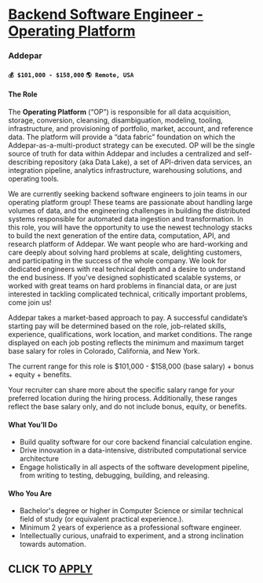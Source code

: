 # [Backend Software Engineer - Operating Platform](https://www.remotewlb.com/apply/backend-software-engineer-operating-platform)  
### Addepar  
#### `💰 $101,000 - $158,000` `🌎 Remote, USA`  

#### **The Role**

The **Operating Platform** (“OP”) is responsible for all data acquisition, storage, conversion, cleansing, disambiguation, modeling, tooling, infrastructure, and provisioning of portfolio, market, account, and reference data. The platform will provide a “data fabric” foundation on which the Addepar-as-a-multi-product strategy can be executed. OP will be the single source of truth for data within Addepar and includes a centralized and self-describing repository (aka Data Lake), a set of API-driven data services, an integration pipeline, analytics infrastructure, warehousing solutions, and operating tools.

We are currently seeking backend software engineers to join teams in our operating platform group! These teams are passionate about handling large volumes of data, and the engineering challenges in building the distributed systems responsible for automated data ingestion and transformation. In this role, you will have the opportunity to use the newest technology stacks to build the next generation of the entire data, computation, API, and research platform of Addepar. We want people who are hard-working and care deeply about solving hard problems at scale, delighting customers, and participating in the success of the whole company. We look for dedicated engineers with real technical depth and a desire to understand the end business. If you've designed sophisticated scalable systems, or worked with great teams on hard problems in financial data, or are just interested in tackling complicated technical, critically important problems, come join us!

Addepar takes a market-based approach to pay. A successful candidate’s starting pay will be determined based on the role, job-related skills, experience, qualifications, work location, and market conditions. The range displayed on each job posting reflects the minimum and maximum target base salary for roles in Colorado, California, and New York.

The current range for this role is $101,000 - $158,000 (base salary) + bonus + equity + benefits.

Your recruiter can share more about the specific salary range for your preferred location during the hiring process. Additionally, these ranges reflect the base salary only, and do not include bonus, equity, or benefits.

#### **What You’ll Do**

  * Build quality software for our core backend financial calculation engine.
  * Drive innovation in a data-intensive, distributed computational service architecture
  * Engage holistically in all aspects of the software development pipeline, from writing to testing, debugging, building, and releasing.

#### **Who You Are**

  * Bachelor's degree or higher in Computer Science or similar technical field of study (or equivalent practical experience.).
  * Minimum 2 years of experience as a professional software engineer.
  * Intellectually curious, unafraid to experiment, and a strong inclination towards automation.

  
## CLICK TO [APPLY](https://www.remotewlb.com/apply/backend-software-engineer-operating-platform)

